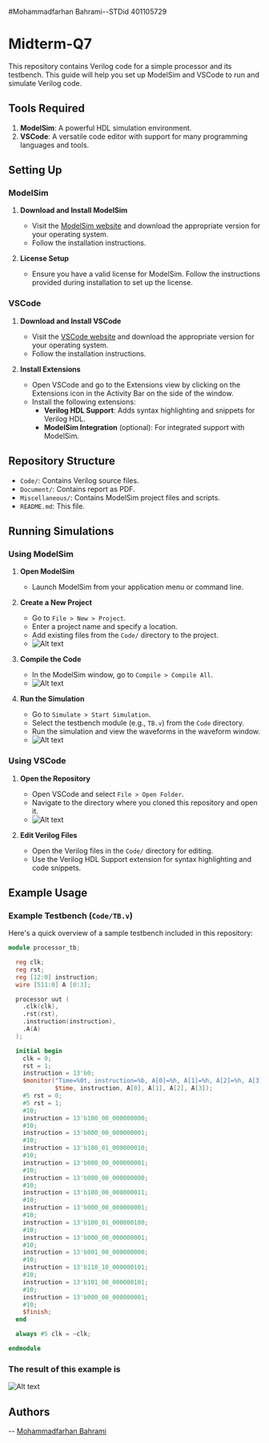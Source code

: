 #Mohammadfarhan Bahrami--STDid 401105729
# Midterm-Q7

This repository contains Verilog code for a simple processor and its testbench. This guide will help you set up ModelSim and VSCode to run and simulate Verilog code.

## Tools Required

1. **ModelSim**: A powerful HDL simulation environment.
2. **VSCode**: A versatile code editor with support for many programming languages and tools.

## Setting Up

### ModelSim

1. **Download and Install ModelSim**
   - Visit the [ModelSim website](https://www.mentor.com/products/fv/modelsim) and download the appropriate version for your operating system.
   - Follow the installation instructions.

2. **License Setup**
   - Ensure you have a valid license for ModelSim. Follow the instructions provided during installation to set up the license.

### VSCode

1. **Download and Install VSCode**
   - Visit the [VSCode website](https://code.visualstudio.com/) and download the appropriate version for your operating system.
   - Follow the installation instructions.

2. **Install Extensions**
   - Open VSCode and go to the Extensions view by clicking on the Extensions icon in the Activity Bar on the side of the window.
   - Install the following extensions:
     - **Verilog HDL Support**: Adds syntax highlighting and snippets for Verilog HDL.
     - **ModelSim Integration** (optional): For integrated support with ModelSim.

## Repository Structure

- `Code/`: Contains Verilog source files.
- `Document/`: Contains report as PDF.
- `Miscellaneous/`: Contains ModelSim project files and scripts.
- `README.md`: This file.

## Running Simulations

### Using ModelSim

1. **Open ModelSim**
   - Launch ModelSim from your application menu or command line.

2. **Create a New Project**
   - Go to `File > New > Project`.
   - Enter a project name and specify a location.
   - Add existing files from the `Code/` directory to the project.
   - ![Alt text](Miscellaneous\images\newproj.png)

3. **Compile the Code**
   - In the ModelSim window, go to `Compile > Compile All`.
   - ![Alt text](Miscellaneous\images\compile_and_sim.png)

4. **Run the Simulation**
   - Go to `Simulate > Start Simulation`.
   - Select the testbench module (e.g., `TB.v`) from the `Code` directory.
   - Run the simulation and view the waveforms in the waveform window.
   - ![Alt text](Miscellaneous\images\sim_contin.png)

### Using VSCode

1. **Open the Repository**
   - Open VSCode and select `File > Open Folder`.
   - Navigate to the directory where you cloned this repository and open it.
   - ![Alt text](Miscellaneous\images\vscode.png)

2. **Edit Verilog Files**
   - Open the Verilog files in the `Code/` directory for editing.
   - Use the Verilog HDL Support extension for syntax highlighting and code snippets.

## Example Usage

### Example Testbench (`Code/TB.v`)

Here's a quick overview of a sample testbench included in this repository:

```verilog
module processor_tb;

  reg clk;
  reg rst;
  reg [12:0] instruction;
  wire [511:0] A [0:3];

  processor uut (
    .clk(clk),
    .rst(rst),
    .instruction(instruction),
    .A(A)
  );

  initial begin
    clk = 0;
    rst = 1;
    instruction = 13'b0;
    $monitor("Time=%0t, instruction=%b, A[0]=%h, A[1]=%h, A[2]=%h, A[3]=%h", 
             $time, instruction, A[0], A[1], A[2], A[3]);
    #5 rst = 0;
    #5 rst = 1;
    #10;
    instruction = 13'b100_00_000000000; 
    #10;
    instruction = 13'b000_00_000000001; 
    #10;
    instruction = 13'b100_01_000000010; 
    #10;
    instruction = 13'b000_00_000000001; 
    #10;
    instruction = 13'b000_00_000000000; 
    #10;
    instruction = 13'b100_00_000000011; 
    #10;
    instruction = 13'b000_00_000000001; 
    #10;
    instruction = 13'b100_01_000000100; 
    #10;
    instruction = 13'b000_00_000000001; 
    #10;
    instruction = 13'b001_00_000000000; 
    #10;
    instruction = 13'b110_10_000000101; 
    #10;
    instruction = 13'b101_00_000000101; 
    #10;
    instruction = 13'b000_00_000000001; 
    #10;
    $finish;
  end

  always #5 clk = ~clk;

endmodule
```
### The result of this example is
![Alt text](Miscellaneous\images\result.png)
## Authors 
-- [Mohammadfarhan Bahrami](https://github.com/EPO004)
